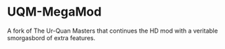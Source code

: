# UQM-MegaMod
A fork of The Ur-Quan Masters that continues the HD mod with a veritable smorgasbord of extra features.
